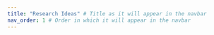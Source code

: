 ```yaml
---
title: "Research Ideas" # Title as it will appear in the navbar
nav_order: 1 # Order in which it will appear in the navbar
---
```

